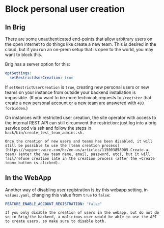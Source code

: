 # Block personal user creation

## In Brig

There are some unauthenticated end-points that allow arbitrary users on the open internet to do things like create a new team.  This is desired in the cloud, but if you run an on-prem setup that is open to the world, you may want to block this.

Brig has a server option for this:

```yaml
optSettings:
  setRestrictUserCreation: true
```

If `setRestrictUserCreation` is `true`, creating new personal users or new teams on your instance from outside your backend installation is impossible.  (If you want to be more technical: requests to `/register` that create a new personal account or a new team are answered with `403 forbidden`.)

On instances with restricted user creation, the site operator with access to the internal REST API can still circumvent the restriction: just log into a brig service pod via ssh and follow the steps in `hack/bin/create_test_team_admins.sh.`

```{note}
Once the creation of new users and teams has been disabled, it will still be possible to use the [team creation process](https://support.wire.com/hc/en-us/articles/115003858905-Create-a-team) (enter the new team name, email, password, etc), but it will fail/refuse creation late in the creation process (after the «Create team» button is clicked).
```

## In the WebApp

Another way of disabling user registration is by this webapp setting, in `values.yaml`, changing this value from `true` to `false`:

```yaml
FEATURE_ENABLE_ACCOUNT_REGISTRATION: "false"
```

```{note}
If you only disable the creation of users in the webapp, but do not do so in Brig/the backend, a malicious user would be able to use the API to create users, so make sure to disable both.
```


